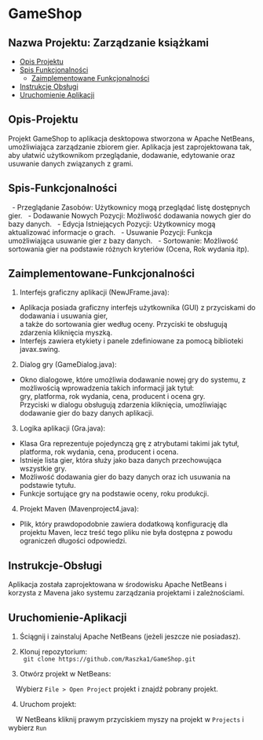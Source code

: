 # GameShop
## Nazwa Projektu: Zarządzanie książkami

- [Opis Projektu](##Opis-Projektu)
- [Spis Funkcjonalności](##Spis-Funkcjonalności)
    - [Zaimplementowane Funkcjonalności](##Zaimplementowane-Funkcjonalności)
- [Instrukcje Obsługi](#Instrukcje-Obsługi)
- [Uruchomienie Aplikacji](#Uruchomienie-Aplikacji)

## Opis-Projektu
Projekt GameShop to aplikacja desktopowa stworzona w Apache NetBeans, umożliwiająca zarządzanie zbiorem gier. Aplikacja jest zaprojektowana tak, aby ułatwić użytkownikom przeglądanie, dodawanie, edytowanie oraz usuwanie danych związanych z grami.

## Spis-Funkcjonalności
&nbsp; - Przeglądanie Zasobów: Użytkownicy mogą przeglądać listę dostępnych gier.
&nbsp; - Dodawanie Nowych Pozycji: Możliwość dodawania nowych gier do bazy danych.
&nbsp; - Edycja Istniejących Pozycji: Użytkownicy mogą aktualizować informacje o grach.
&nbsp; - Usuwanie Pozycji: Funkcja umożliwiająca usuwanie gier z bazy danych.
&nbsp; - Sortowanie: Możliwość sortowania gier na podstawie różnych kryteriów (Ocena, Rok wydania itp).

## Zaimplementowane-Funkcjonalności
1. Interfejs graficzny aplikacji (NewJFrame.java):

- Aplikacja posiada graficzny interfejs użytkownika (GUI) z przyciskami do dodawania i usuwania gier,<br> a także do sortowania gier według oceny. Przyciski te obsługują zdarzenia kliknięcia myszką.
- Interfejs zawiera etykiety i panele zdefiniowane za pomocą biblioteki javax.swing.

2. Dialog gry (GameDialog.java):

- Okno dialogowe, które umożliwia dodawanie nowej gry do systemu, z możliwością wprowadzenia takich informacji jak tytuł:<br> gry, platforma, rok wydania, cena, producent i ocena gry.<br>
Przyciski w dialogu obsługują zdarzenia kliknięcia, umożliwiając dodawanie gier do bazy danych aplikacji.
3. Logika aplikacji (Gra.java):

- Klasa Gra reprezentuje pojedynczą grę z atrybutami takimi jak tytuł, platforma, rok wydania, cena, producent i ocena.
- Istnieje lista gier, która służy jako baza danych przechowująca wszystkie gry.
- Możliwość dodawania gier do bazy danych oraz ich usuwania na podstawie tytułu.
- Funkcje sortujące gry na podstawie oceny, roku produkcji.

4. Projekt Maven (Mavenproject4.java):

- Plik, który prawdopodobnie zawiera dodatkową konfigurację dla projektu Maven, lecz treść tego pliku nie była dostępna z powodu ograniczeń długości odpowiedzi.



## Instrukcje-Obsługi
Aplikacja została zaprojektowana w środowisku Apache NetBeans i korzysta z Mavena jako systemu zarządzania projektami i zależnościami.

## Uruchomienie-Aplikacji
1. Ściągnij i zainstaluj Apache NetBeans (jeżeli jeszcze nie posiadasz).

2. Klonuj repozytorium: <br>
``` git clone https://github.com/Raszka1/GameShop.git```

3. Otwórz projekt w NetBeans:

&nbsp; &nbsp; Wybierz `File > Open Project` projekt i znajdź pobrany projekt.

4. Uruchom projekt:

&nbsp; &nbsp; W NetBeans kliknij prawym przyciskiem myszy na projekt w `Projects` i wybierz `Run`



